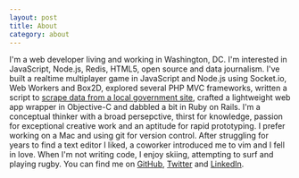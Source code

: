 ```yaml
---
layout: post
title: About
category: about
---
```


I'm a web developer living and working in Washington, DC. I'm interested in JavaScript, Node.js, Redis, HTML5, open source and data journalism. I've built a realtime multiplayer game in JavaScript and Node.js using Socket.io, Web Workers and Box2D, explored several PHP MVC frameworks, written a script to [scrape data from a local government site](https://gist.github.com/2569571), crafted a lightweight web app wrapper in Objective-C and dabbled a bit in Ruby on Rails. I'm a conceptual thinker with a broad persepctive, thirst for knowledge, passion for exceptional creative work and an aptitude for rapid prototyping. I prefer working on a Mac and using git for version control. After struggling for years to find a text editor I liked, a coworker introduced me to vim and I fell in love. When I'm not writing code, I enjoy skiing, attempting to surf and playing rugby. You can find me on [GitHub](http://github.com/mikemorris), [Twitter](http://twitter.com/mmorri) and [LinkedIn](http://www.linkedin.com/in/michaelpatrickmorris).
